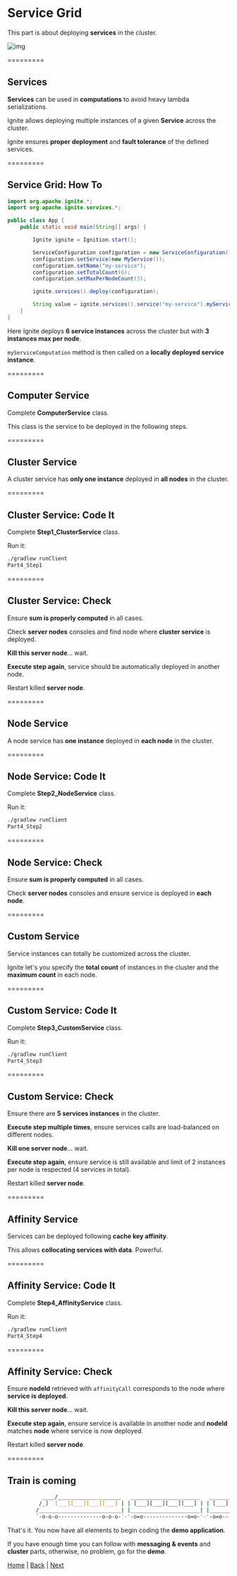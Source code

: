# Service Grid

This part is about deploying **services** in the cluster.

![img](img/service-grid.png)

=========
## Services

**Services** can be used in **computations** to avoid heavy lambda serializations.

Ignite allows deploying multiple instances of a given **Service** across the cluster.

Ignite ensures **proper deployment** and **fault tolerance** of the defined services. 

=========
## Service Grid: How To

```java
import org.apache.ignite.*;
import org.apache.ignite.services.*;

public class App {
    public static void main(String[] args) {

        Ignite ignite = Ignition.start();

        ServiceConfiguration configuration = new ServiceConfiguration();
        configuration.setService(new MyService());
        configuration.setName("my-service");
        configuration.setTotalCount(6);
        configuration.setMaxPerNodeCount(3);

        ignite.services().deploy(configuration);

        String value = ignite.services().service("my-service").myServiceComputation();
    }
}
```

Here Ignite deploys **6 service instances** across the cluster but with **3 instances max per node**. 

`myServiceComputation` method is then called on a **locally deployed service instance**.

=========
## Computer Service

Complete **ComputerService** class.

This class is the service to be deployed in the following steps.

=========
## Cluster Service

A cluster service has **only one instance** deployed in **all nodes** in the cluster.

=========
## Cluster Service: Code It

Complete **Step1_ClusterService** class.

Run it:
```bash
./gradlew runClient
Part4_Step1
```

=========
## Cluster Service: Check

Ensure **sum is properly computed** in all cases.

Check **server nodes** consoles and find node where **cluster service** is deployed.

**Kill this server node**... wait.

**Execute step again**, service should be automatically deployed in another node.

Restart killed **server node**.

=========
## Node Service

A node service has **one instance** deployed in **each node** in the cluster.

=========
## Node Service: Code It

Complete **Step2_NodeService** class.

Run it:
```bash
./gradlew runClient
Part4_Step2
```

=========
## Node Service: Check

Ensure **sum is properly computed** in all cases.

Check **server nodes** consoles and ensure service is deployed in **each node**.

=========
## Custom Service

Service instances can totally be customized across the cluster.

Ignite let's you specify the **total count** of instances in the cluster and the **maximum count** in each node.

=========
## Custom Service: Code It

Complete **Step3_CustomService** class.

Run it:
```bash
./gradlew runClient
Part4_Step3
```

=========
## Custom Service: Check

Ensure there are **5 services instances** in the cluster.

**Execute step multiple times**, ensure services calls are load-balanced on different nodes.

**Kill one server node**... wait.

**Execute step again**, ensure service is still available and limit of 2 instances per node is respected (4 services in total).

Restart killed **server node**.

=========
## Affinity Service

Services can be deployed following **cache key affinity**.

This allows **collocating services with data**. Powerful.

=========
## Affinity Service: Code It

Complete **Step4_AffinityService** class.

Run it:
```bash
./gradlew runClient
Part4_Step4
```

=========
## Affinity Service: Check

Ensure **nodeId** retrieved with `affinityCall` corresponds to the node where **service is deployed**.

**Kill this server node**... wait.

**Execute step again**, ensure service is available in another node and **nodeId** matches **node** where service is now deployed.

Restart killed **server node**.

=========
## Train is coming

```sh
           ____/____________________   ______________________   ______________________ 
          /_]  [___][___][___][___] | | [___][___][___][___] | | [___][___][___][___] |
         /__________________________| |______________________| |______________________|
         `-o-o-o--------------o-o-o-'-'-o=o--------------o=o-'-'-o=o--------------o=o-'
```

That's it. You now have all elements to begin coding the **demo application**.

If you have enough time you can follow with **messaging & events** and **cluster** parts, otherwise, no problem, go for the **demo**.

[Home](../readme.md) | [Back](./part3_affinity.md) | [Next](./part5_messaging.md)
